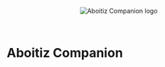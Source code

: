 <p align="center">
	<img src="https://4.bp.blogspot.com/-b3tVrNv4CGA/W-d-yeSqkvI/AAAAAAAAG6I/zqbElpOW7nIj0hA7oRwzSMlj6J_F7kmRwCLcBGAs/s500/logomain.png" alt="Aboitiz Companion logo" title="Aboitiz Companion"/>
</p>
<br>

# Aboitiz Companion